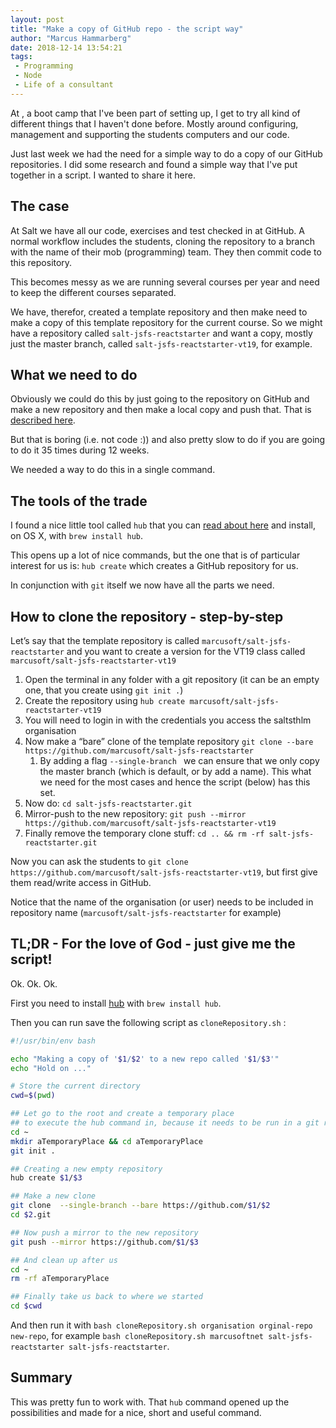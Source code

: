 ```yaml
---
layout: post
title: "Make a copy of GitHub repo - the script way"
author: "Marcus Hammarberg"
date: 2018-12-14 13:54:21
tags:
 - Programming
 - Node
 - Life of a consultant
---
```


At [</salt>](https://www.study-at-salt.com/), a boot camp that I've been part of setting up, I get to try all kind of different things that I haven't done before. Mostly around configuring, management and supporting the students computers and our code.

Just last week we had the need for a simple way to do a copy of our GitHub repositories. I did some research and found a simple way that I've put together in a script. I wanted to share it here.

<!-- excerpt-end -->

## The case

At Salt we have all our code, exercises and test checked in at GitHub. A normal workflow includes the students, cloning the repository to a branch with the name of their mob (programming) team. They then commit code to this repository.

This becomes messy as we are running several courses per year and need to keep the different courses separated.

We have, therefor, created a template repository and then make need to make a copy of this template repository for the current course. So we might have a repository called `salt-jsfs-reactstarter` and want a copy, mostly just the master branch, called `salt-jsfs-reactstarter-vt19`, for example.

## What we need to do

Obviously we could do this by just going to the repository on GitHub and make a new repository and then make a local copy and push that. That is [described here](https://help.github.com/articles/duplicating-a-repository/).

But that is boring (i.e. not code :)) and also pretty slow to do if you are going to do it 35 times during 12 weeks.

We needed a way to do this in a single command.

## The tools of the trade

I found a nice little tool called `hub` that you can [read about here](https://hub.github.com/) and install, on OS X, with `brew install hub`.

This opens up a lot of nice commands, but the one that is of particular interest for us is: `hub create` which creates a GitHub repository for us.

In conjunction with `git` itself we now have all the parts we need.

## How to clone the repository - step-by-step

Let’s say that the template repository is called `marcusoft/salt-jsfs-reactstarter` and you want to create a version for the VT19 class called `marcusoft/salt-jsfs-reactstarter-vt19`

1. Open the terminal in any folder with a git repository (it can be an empty one, that you create using `git init .`)
2. Create the repository using `hub create marcusoft/salt-jsfs-reactstarter-vt19`
3. You will need to login in with the credentials you access the saltsthlm organisation
4. Now make a “bare” clone of the template repository `git clone --bare https://github.com/marcusoft/salt-jsfs-reactstarter`
   1. By adding a flag `--single-branch ` we can ensure that we only copy the master branch (which is default, or by add a name). This what we need for the most cases and hence the script (below) has this set.
5. Now do: `cd salt-jsfs-reactstarter.git`
6. Mirror-push to the new repository: `git push --mirror https://github.com/marcusoft/salt-jsfs-reactstarter-vt19`
7. Finally remove the temporary clone stuff: `cd .. && rm -rf salt-jsfs-reactstarter.git`

Now you can ask the students to `git clone https://github.com/marcusoft/salt-jsfs-reactstarter-vt19`, but first give them read/write access in GitHub.

Notice that the name of the organisation (or user) needs to be included in repository name (`marcusoft/salt-jsfs-reactstarter` for example)

## TL;DR - For the love of God - just give me the script!

Ok. Ok. Ok.

First you need to install [hub](https://hub.github.com/) with `brew install hub`.

Then you can run save the following script as `cloneRepository.sh` :

```bash
#!/usr/bin/env bash

echo "Making a copy of '$1/$2' to a new repo called '$1/$3'"
echo "Hold on ..."

# Store the current directory
cwd=$(pwd)

## Let go to the root and create a temporary place
## to execute the hub command in, because it needs to be run in a git repository
cd ~
mkdir aTemporaryPlace && cd aTemporaryPlace
git init .

## Creating a new empty repository
hub create $1/$3

## Make a new clone
git clone  --single-branch --bare https://github.com/$1/$2
cd $2.git

## Now push a mirror to the new repository
git push --mirror https://github.com/$1/$3

## And clean up after us
cd ~
rm -rf aTemporaryPlace

## Finally take us back to where we started
cd $cwd
```

And then run it with `bash cloneRepository.sh organisation orginal-repo new-repo`, for example `bash cloneRepository.sh marcusoftnet salt-jsfs-reactstarter salt-jsfs-reactstarter`.

## Summary

This was pretty fun to work with. That `hub` command opened up the possibilities and made for a nice, short and useful command.

